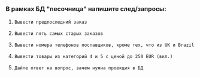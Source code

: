 ### В рамках БД "песочница" напишите след/запросы:


1. `Вывести предпоследний заказ`


2. `Вывести пять самых старых заказов`


3. `Вывести номера телефонов поставщиков, кроме тех, что из UK и Brazil`


4. `Вывести товары из категорий 4 и 5 с ценой до 250 EUR (вкл.)`


5. `Дайте ответ на вопрос, зачем нужна проекция в БД`